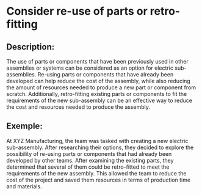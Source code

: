 # Consider re-use of parts or retro-fitting

## Description:
The use of parts or components that have been previously used in other assemblies or systems can be considered as an option for electric sub-assemblies. Re-using parts or components that have already been developed can help reduce the cost of the assembly, while also reducing the amount of resources needed to produce a new part or component from scratch. Additionally, retro-fitting existing parts or components to fit the requirements of the new sub-assembly can be an effective way to reduce the cost and resources needed to produce the assembly.

## Exemple:
At XYZ Manufacturing, the team was tasked with creating a new electric sub-assembly. After researching their options, they decided to explore the possibility of re-using parts or components that had already been developed by other teams. After examining the existing parts, they determined that several of them could be retro-fitted to meet the requirements of the new assembly. This allowed the team to reduce the cost of the project and saved them resources in terms of production time and materials.